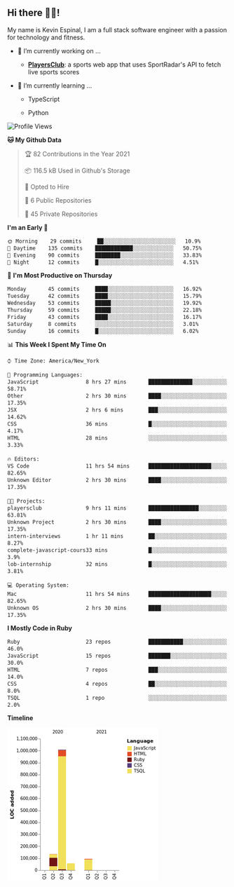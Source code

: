 ## Hi there 👋🏽!

My name is Kevin Espinal, I am a full stack software engineer with a passion for technology and fitness.

- 🔭 I’m currently working on ...

     - **[PlayersClub](https://playersclub.herokuapp.com/#/)**: a sports web app that uses SportRadar's API to fetch live sports scores

- 🌱 I’m currently learning ...

     - TypeScript
     
     - Python
     
<!--START_SECTION:waka-->
![Profile Views](http://img.shields.io/badge/Profile%20Views-0-blue)

**🐱 My Github Data** 

> 🏆 82 Contributions in the Year 2021
 > 
> 📦 116.5 kB Used in Github's Storage 
 > 
> 💼 Opted to Hire
 > 
> 📜 6 Public Repositories 
 > 
> 🔑 45 Private Repositories  
 > 
**I'm an Early 🐤** 

```text
🌞 Morning    29 commits     ██░░░░░░░░░░░░░░░░░░░░░░░   10.9% 
🌆 Daytime    135 commits    ████████████░░░░░░░░░░░░░   50.75% 
🌃 Evening    90 commits     ████████░░░░░░░░░░░░░░░░░   33.83% 
🌙 Night      12 commits     █░░░░░░░░░░░░░░░░░░░░░░░░   4.51%

```
📅 **I'm Most Productive on Thursday** 

```text
Monday       45 commits     ████░░░░░░░░░░░░░░░░░░░░░   16.92% 
Tuesday      42 commits     ████░░░░░░░░░░░░░░░░░░░░░   15.79% 
Wednesday    53 commits     █████░░░░░░░░░░░░░░░░░░░░   19.92% 
Thursday     59 commits     █████░░░░░░░░░░░░░░░░░░░░   22.18% 
Friday       43 commits     ████░░░░░░░░░░░░░░░░░░░░░   16.17% 
Saturday     8 commits      ░░░░░░░░░░░░░░░░░░░░░░░░░   3.01% 
Sunday       16 commits     █░░░░░░░░░░░░░░░░░░░░░░░░   6.02%

```


📊 **This Week I Spent My Time On** 

```text
⌚︎ Time Zone: America/New_York

💬 Programming Languages: 
JavaScript               8 hrs 27 mins       ██████████████░░░░░░░░░░░   58.71% 
Other                    2 hrs 30 mins       ████░░░░░░░░░░░░░░░░░░░░░   17.35% 
JSX                      2 hrs 6 mins        ███░░░░░░░░░░░░░░░░░░░░░░   14.62% 
CSS                      36 mins             █░░░░░░░░░░░░░░░░░░░░░░░░   4.17% 
HTML                     28 mins             ░░░░░░░░░░░░░░░░░░░░░░░░░   3.33%

🔥 Editors: 
VS Code                  11 hrs 54 mins      ████████████████████░░░░░   82.65% 
Unknown Editor           2 hrs 30 mins       ████░░░░░░░░░░░░░░░░░░░░░   17.35%

🐱‍💻 Projects: 
playersclub              9 hrs 11 mins       ████████████████░░░░░░░░░   63.81% 
Unknown Project          2 hrs 30 mins       ████░░░░░░░░░░░░░░░░░░░░░   17.35% 
intern-interviews        1 hr 11 mins        ██░░░░░░░░░░░░░░░░░░░░░░░   8.27% 
complete-javascript-cours33 mins             █░░░░░░░░░░░░░░░░░░░░░░░░   3.9% 
lob-internship           32 mins             █░░░░░░░░░░░░░░░░░░░░░░░░   3.81%

💻 Operating System: 
Mac                      11 hrs 54 mins      ████████████████████░░░░░   82.65% 
Unknown OS               2 hrs 30 mins       ████░░░░░░░░░░░░░░░░░░░░░   17.35%

```

**I Mostly Code in Ruby** 

```text
Ruby                     23 repos            ███████████░░░░░░░░░░░░░░   46.0% 
JavaScript               15 repos            ███████░░░░░░░░░░░░░░░░░░   30.0% 
HTML                     7 repos             ███░░░░░░░░░░░░░░░░░░░░░░   14.0% 
CSS                      4 repos             ██░░░░░░░░░░░░░░░░░░░░░░░   8.0% 
TSQL                     1 repo              ░░░░░░░░░░░░░░░░░░░░░░░░░   2.0%

```


**Timeline**

![Chart not found](https://raw.githubusercontent.com/espinalk212/espinalk212/main/charts/bar_graph.png) 


<!--END_SECTION:waka-->


<!--
**espinalk212/espinalk212** is a ✨ _special_ ✨ repository because its `README.md` (this file) appears on your GitHub profile.

Here are some ideas to get you started:

- 🔭 I’m currently working on ...
- 🌱 I’m currently learning ...
- 👯 I’m looking to collaborate on ...
- 🤔 I’m looking for help with ...
- 💬 Ask me about ...
- 📫 How to reach me: ...
- 😄 Pronouns: ...
- ⚡ Fun fact: ...
-->
